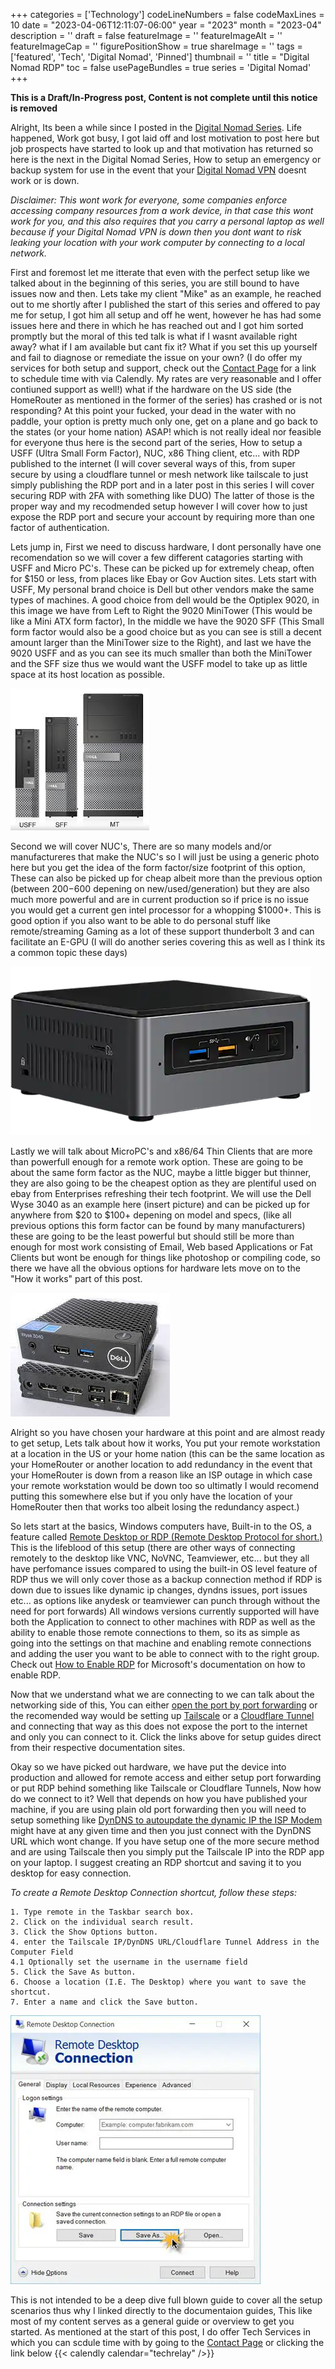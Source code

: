 ﻿+++
categories = ['Technology']
codeLineNumbers = false
codeMaxLines = 10
date = "2023-04-06T12:11:07-06:00"
year = "2023"
month = "2023-04"
description = ''
draft = false
featureImage = ''
featureImageAlt = ''
featureImageCap = ''
figurePositionShow = true
shareImage = ''
tags = ['featured', 'Tech', 'Digital Nomad', 'Pinned']
thumbnail = ''
title = "Digital Nomad RDP"
toc = false
usePageBundles = true
series = 'Digital Nomad'
+++

**This is a Draft/In-Progress post, Content is not complete until this notice is removed**

Alright, Its been a while since I posted in the [Digital Nomad Series](https://techrelay.xyz/series/digital-nomad/). Life happened, Work got busy, I got laid off and lost motivation to post here but job prospects have started to look up and that motivation has returned so here is the next in the Digital Nomad Series, How to setup an emergency or backup system for use in the event that your [Digital Nomad VPN](https://techrelay.xyz/post/digital-nomad-rdp/) doesnt work or is down. 

*Disclaimer: This wont work for everyone, some companies enforce accessing company resources from a work device, in that case this wont work for you, and this also requires that you carry a personal laptop as well because if your Digital Nomad VPN is down then you dont want to risk leaking your location with your work computer by connecting to a local network.* 

First and foremost let me itterate that even with the perfect setup like we talked about in the beginning of this series, you are still bound to have issues now and then. Lets take my client "Mike" as an example, he reached out to me shortly after I published the start of this series and offered to pay me for setup, I got him all setup and off he went, however he has had some issues here and there in which he has reached out and I got him sorted promptly but the moral of this ted talk is what if I wasnt available right away? what if I am available but cant fix it? What if you set this up yourself and fail to diagnose or remediate the issue on your own? (I do offer my services for both setup and support, check out the [Contact Page](https://techrelay.xyz/contact) for a link to schedule time with via Calendly. My rates are very reasonable and I offer contiuned support as well!) what if the hardware on the US side (the HomeRouter as mentioned in the former of the series) has crashed or is not responding? At this point your fucked, your dead in the water with no paddle, your option is pretty much only one, get on a plane and go back to the states (or your home nation) ASAP! which is not really ideal nor feasible for everyone thus here is the second part of the series, How to setup a USFF (Ultra Small Form Factor), NUC, x86 Thing client, etc... with RDP published to the internet (I will cover several ways of this, from super secure by using a cloudflare tunnel or mesh network like tailscale to just simply publishing the RDP port and in a later post in this series I will cover securing RDP with 2FA with something like DUO) The latter of those is the proper way and my recodmended setup however I will cover how to just expose the RDP port and secure your account by requiring more than one factor of authentication. 

Lets jump in, First we need to discuss hardware, I dont personally have one recomendation so we will cover a few different catagories starting with USFF and Micro PC's. These can be picked up for extremely cheap, often for $150 or less, from places like Ebay or Gov Auction sites. Lets start with USFF, My personal brand choice is Dell but other vendors make the same types of machines. A good choice from dell would be the Optiplex 9020, in this image we have from Left to Right the 9020 MiniTower (This would be like a Mini ATX form factor), In the middle we have the 9020 SFF (This Small form factor would also be a good choice but as you can see is still a decent amount larger than the MiniTower size to the Right), and last we have the 9020 USFF and as you can see its much smaller than both the MiniTower and the SFF size thus we would want the USFF model to take up as little space at its host location as possible. 

![Dell Optiplex](optiplex.jpg)

Second we will cover NUC's, There are so many models and/or manufactureres that make the NUC's so I will just be using a generic photo here but you get the idea of the form factor/size footprint of this option, These can also be picked up for cheap albeit more than the previous option (between $200-$600 depening on new/used/generation) but they are also much more powerful and are in current production so if price is no issue you would get a current gen intel processor for a whopping $1000+. This is good option if you also want to be able to do personal stuff like remote/streaming Gaming as a lot of these support thunderbolt 3 and can facilitate an E-GPU (I will do another series covering this as well as I think its a common topic these days)

![Intel NUC](nuc.png)

Lastly we will talk about MicroPC's and x86/64 Thin Clients that are more than powerfull enough for a remote work option. These are going to be about the same form factor as the NUC, maybe a little bigger but thinner, they are also going to be the cheapest option as they are plentiful used on ebay from Enterprises refreshing their tech footprint. We will use the Dell Wyse 3040 as an example here (insert picture) and can be picked up for anywhere from $20 to $100+ depening on model and specs, (like all previous options this form factor can be found by many manufacturers) these are going to be the least powerful but should still be more than enough for most work consisting of Email, Web based Applications or Fat Clients but wont be enough for things like photoshop or compiling code, so there we have all the obvious options for hardware lets move on to the "How it works" part of this post. 

![Dell Wyse 3040](wyse3040.jpg)

Alright so you have chosen your hardware at this point and are almost ready to get setup, Lets talk about how it works, You put your remote workstation at a location in the US or your home nation (this can be the same location as your HomeRouter or another location to add redundancy in the event that your HomeRouter is down from a reason like an ISP outage in which case your remote workstation would be down too so ultimatly I would recomend putting this somewhere else but if you only have the location of your HomeRouter then that works too albeit losing the redundancy aspect.)

So lets start at the basics, Windows computers have, Built-in to the OS, a feature called [Remote Desktop or RDP (Remote Desktop Protocol for short.)](https://en.wikipedia.org/wiki/Remote_Desktop_Protocol) This is the lifeblood of this setup (there are other ways of connecting remotely to the desktop like VNC, NoVNC, Teamviewer, etc... but they all have perfomance issues compared to using the built-in OS level feature of RDP thus we will only cover those as a backup connection method if RDP is down due to issues like dynamic ip changes, dyndns issues, port issues etc... as options like anydesk or teamviewer can punch through without the need for port forwards) All windows versions currently supported will have both the Application to connect to other machines with RDP as well as the ability to enable those remote connections to them, so its as simple as going into the settings on that machine and enabling remote connections and adding the user you want to be able to connect with to the right group. Check out [How to Enable RDP](https://learn.microsoft.com/en-us/windows-server/remote/remote-desktop-services/clients/remote-desktop-allow-access) for Microsoft's documentation on how to enable RDP.

Now that we understand what we are connecting to we can talk about the networking side of this, You can either [open the port by port forwarding](https://learn.microsoft.com/en-us/windows-server/remote/remote-desktop-services/clients/remote-desktop-allow-outside-access) or the recomended way would be setting up [Tailscale](https://tailscale.com/kb/1017/install/) or a [Cloudflare Tunnel](https://developers.cloudflare.com/cloudflare-one/connections/connect-apps/use_cases/rdp/#connect-to-rdp-server-with-warp-to-tunnel) and connecting that way as this does not expose the port to the internet and only you can connect to it. Click the links above for setup guides direct from their respective documentation sites.

Okay so we have picked out hardware, we have put the device into production and allowed for remote access and either setup port forwarding or put RDP behind something like Tailscale or Cloudflare Tunnels, Now how do we connect to it? Well that depends on how you have published your machine, if you are using plain old port forwarding then you will need to setup something like [DynDNS to autoupdate the dynamic IP the ISP Modem](https://help.dyn.com/remote-access/getting-started-with-remote-access/) might have at any given time and then you just connect with the DynDNS URL which wont change. If you have setup one of the more secure method and are using Tailscale then you simply put the Tailscale IP into the RDP app on your laptop. I suggest creating an RDP shortcut and saving it to you desktop for easy connection.

*To create a Remote Desktop Connection shortcut, follow these steps:*

    1. Type remote in the Taskbar search box.
    2. Click on the individual search result.
    3. Click the Show Options button.
    4. enter the Tailscale IP/DynDNS URL/Cloudflare Tunnel Address in the Computer Field
    4.1 Optionally set the username in the username field
    5. Click the Save As button.
    6. Choose a location (I.E. The Desktop) where you want to save the shortcut.
    7. Enter a name and click the Save button.
![RDP Shortcut](rdpshortcut.webp)

This is not intended to be a deep dive full blown guide to cover all the setup scenarios thus why I linked directly to the documentaion guides, This like most of my content serves as a general guide or overview to get you started. As mentioned at the start of this post, I do offer Tech Services in which you can scdule time with by going to the [Contact Page](https://techrelay.xyz/contact) or clicking the link below {{< calendly calendar="techrelay" />}}